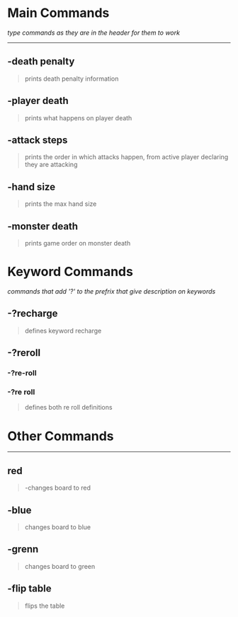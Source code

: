 # Main Commands 
*type commands as they are in the header for them to work*
<hr>

## -death penalty
> prints death penalty information

## -player death
> prints what happens on player death

## -attack steps
> prints the order in which attacks happen, from active player declaring they are attacking

## -hand size
> prints the max hand size

## -monster death
> prints game order on monster death

# Keyword Commands
*commands that add '?' to the prefrix that give description on keywords*
## -?recharge
> defines keyword recharge

## -?reroll
### -?re-roll
### -?re roll
> defines both re roll definitions

# Other Commands

<hr>

## red
> -changes board to red

## -blue
> changes board to blue

## -grenn
> changes board to green

## -flip table
> flips the table
